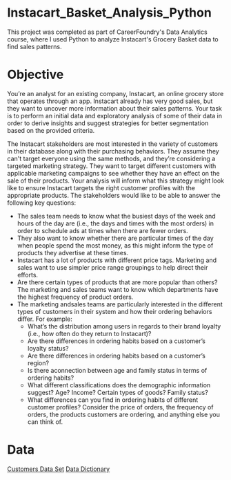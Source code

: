 # Instacart_Basket_Analysis_Python
This project was completed as part of CareerFoundry's Data Analytics course, where I used Python to analyze Instacart's Grocery Basket data to find sales patterns.

# Objective
You’re an analyst for an existing company, Instacart, an online grocery store that operates through an app. Instacart already has very good sales, but they want to uncover more information about their sales patterns. Your task is to perform an initial data and exploratory analysis of some of their data in order to derive insights and suggest strategies for better segmentation based on the provided criteria.

The Instacart stakeholders are most interested in the variety of customers in their database along with their purchasing behaviors. They assume they can't target everyone using the same methods, and they’re considering a targeted marketing strategy. They want to target different customers with applicable marketing campaigns to see whether they have an effect on the sale of their products. Your analysis will inform what this strategy might look like to ensure Instacart targets the right customer profiles with the appropriate products. 
The stakeholders would like to be able to answer the following key questions:

- The sales team needs to know what the busiest days of the week and hours of the day are (i.e., the days and times with the most orders) in order to schedule ads at times when there are fewer orders.
- They also want to know whether there are particular times of the day when people spend the most money, as this might inform the type of products they advertise at these times.
- Instacart has a lot of products with different price tags. Marketing and sales want to use simpler price range groupings to help direct their efforts.
- Are there certain types of products that are more popular than others? The marketing and sales teams want to know which departments have the highest frequency of product orders.
- The marketing andsales teams are particularly interested in the different types of customers in their system and how their ordering behaviors differ.
  For example:
    - What’s the distribution among users in regards to their brand loyalty (i.e., how often do they return to Instacart)?
    - Are there differences in ordering habits based on a customer’s loyalty status?
    - Are there differences in ordering habits based on a customer’s region?
    - Is there aconnection between age and family status in terms of ordering habits?
    - What different classifications does the demographic information suggest? Age? Income? Certain types of goods? Family status?
    - What differences can you find in ordering habits of different customer profiles? Consider the price of orders, the frequency of orders, the products customers are ordering, and anything else you can think of.

# Data
[Customers Data Set](https://s3.amazonaws.com/coach-courses-us/public/courses/data-immersion/A4/A4_Data_Assets/customers.zip)
[Data Dictionary](https://gist.github.com/jeremystan/c3b39d947d9b88b3ccff3147dbcf6c6b)

